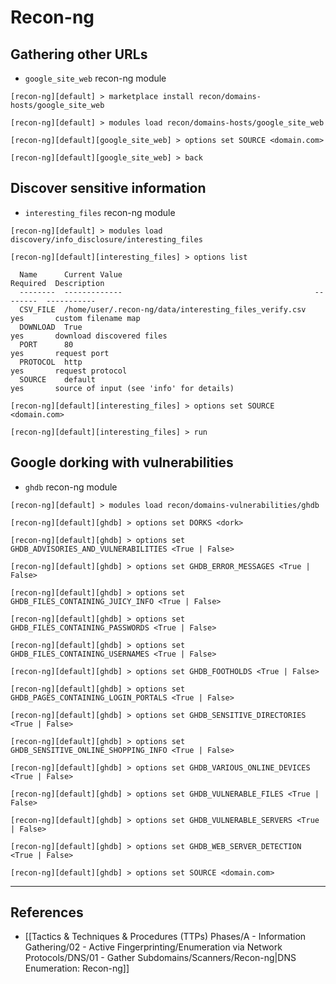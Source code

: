 # Recon-ng

## Gathering other URLs

- `google_site_web` recon-ng module

```
[recon-ng][default] > marketplace install recon/domains-hosts/google_site_web

[recon-ng][default] > modules load recon/domains-hosts/google_site_web

[recon-ng][default][google_site_web] > options set SOURCE <domain.com>

[recon-ng][default][google_site_web] > back
```

## Discover sensitive information

- `interesting_files` recon-ng module

```
[recon-ng][default] > modules load discovery/info_disclosure/interesting_files

[recon-ng][default][interesting_files] > options list

  Name      Current Value                                           Required  Description
  --------  -------------                                           --------  -----------
  CSV_FILE  /home/user/.recon-ng/data/interesting_files_verify.csv  yes       custom filename map
  DOWNLOAD  True                                                    yes       download discovered files
  PORT      80                                                      yes       request port
  PROTOCOL  http                                                    yes       request protocol
  SOURCE    default                                                 yes       source of input (see 'info' for details)

[recon-ng][default][interesting_files] > options set SOURCE <domain.com>

[recon-ng][default][interesting_files] > run
```

## Google dorking with vulnerabilities

- `ghdb` recon-ng module

```
[recon-ng][default] > modules load recon/domains-vulnerabilities/ghdb

[recon-ng][default][ghdb] > options set DORKS <dork>

[recon-ng][default][ghdb] > options set GHDB_ADVISORIES_AND_VULNERABILITIES <True | False>

[recon-ng][default][ghdb] > options set GHDB_ERROR_MESSAGES <True | False>

[recon-ng][default][ghdb] > options set GHDB_FILES_CONTAINING_JUICY_INFO <True | False>

[recon-ng][default][ghdb] > options set GHDB_FILES_CONTAINING_PASSWORDS <True | False>

[recon-ng][default][ghdb] > options set GHDB_FILES_CONTAINING_USERNAMES <True | False>

[recon-ng][default][ghdb] > options set GHDB_FOOTHOLDS <True | False>

[recon-ng][default][ghdb] > options set GHDB_PAGES_CONTAINING_LOGIN_PORTALS <True | False>

[recon-ng][default][ghdb] > options set GHDB_SENSITIVE_DIRECTORIES <True | False>

[recon-ng][default][ghdb] > options set GHDB_SENSITIVE_ONLINE_SHOPPING_INFO <True | False>

[recon-ng][default][ghdb] > options set GHDB_VARIOUS_ONLINE_DEVICES <True | False>

[recon-ng][default][ghdb] > options set GHDB_VULNERABLE_FILES <True | False> 

[recon-ng][default][ghdb] > options set GHDB_VULNERABLE_SERVERS <True | False>

[recon-ng][default][ghdb] > options set GHDB_WEB_SERVER_DETECTION <True | False>

[recon-ng][default][ghdb] > options set SOURCE <domain.com>
```

---
## References

- [[Tactics & Techniques & Procedures (TTPs) Phases/A - Information Gathering/02 - Active Fingerprinting/Enumeration via Network Protocols/DNS/01 - Gather Subdomains/Scanners/Recon-ng|DNS Enumeration: Recon-ng]]